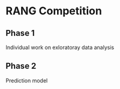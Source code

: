 # RANG Competition

## Phase 1
Individual work on exloratoray data analysis

## Phase 2
Prediction model
